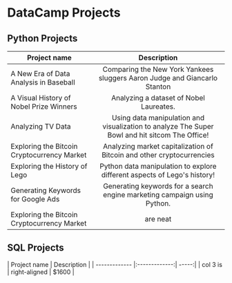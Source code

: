 # DataCamp Projects

## Python Projects

| Project name        | Description         |
| ------------- |:-------------:|
| A New Era of Data Analysis in Baseball      | Comparing the  New York Yankees sluggers Aaron Judge and Giancarlo Stanton |
| A Visual History of Nobel Prize Winners     | Analyzing a dataset of Nobel Laureates.       |
| Analyzing TV Data | Using data manipulation and visualization to analyze The Super Bowl and hit sitcom The Office!      |
| Exploring the Bitcoin Cryptocurrency Market | Analyzing market capitalization of Bitcoin and other cryptocurrencies      |
| Exploring the History of Lego | Python data manipulation to explore different aspects of Lego's history!      |
| Generating Keywords for Google Ads | Generating keywords for a search engine marketing campaign using Python.      |
| Exploring the Bitcoin Cryptocurrency Market | are neat      |

## SQL Projects

| Project name        | Description         |
| ------------- |:-------------:| -----:|
| col 3 is      | right-aligned | $1600 |

